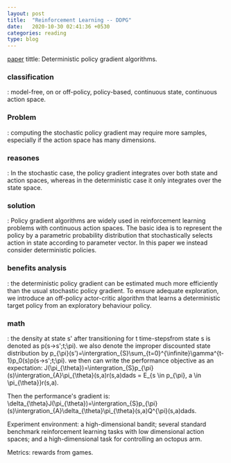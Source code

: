 ```yaml
---
layout: post
title:  "Reinforcement Learning -- DDPG"
date:   2020-10-30 02:41:36 +0530
categories: reading
type: blog
---
```

[paper][paper] tittle: Deterministic policy gradient algorithms.

<h3>classification</h3>: model-free, on or off-policy, policy-based, continuous state, continuous action space.

<h3>Problem</h3>: computing the stochastic policy gradient may require more samples, especially if the action space has many dimensions.

<h3>reasones</h3>: In the stochastic case, the policy gradient integrates over both state and action spaces, whereas in the deterministic case it only integrates over the state space.

<h3>solution</h3>: Policy gradient algorithms are widely used in reinforcement learning problems with continuous action spaces. The basic idea is to represent the policy by a parametric probability distribution that stochastically selects action in state according to parameter vector. In this paper we instead consider deterministic policies.

<h3>benefits analysis</h3>:  the deterministic policy gradient can be estimated much more efficiently than the usual stochastic policy gradient. To ensure adequate exploration, we introduce an off-policy actor-critic algorithm that learns a deterministic target policy from an exploratory behaviour policy.

<h3>math</h3>: the density at state s' after transitioning for t time-stepsfrom state s is denoted as p(s->s';t;\pi). we also denote the improper discounted state distribution by p_{\pi}(s')=\intergration_{S}\sum_{t=0}^{\infinite}\gamma^{t-1}p_0(s)p(s->s';t;\pi). we then can write the performance objective as an expectation: J(\pi_{\theta})=\intergration_{S}p_{\pi}(s)\intergration_{A}\pi_{\theta}(s,a)r(s,a)dads = E_{s \in p_{\pi}, a \in \pi_{\theta}}r(s,a).

Then the performance's gradient is: \delta_{\theta}J(\pi_{\theta})=\intergration_{S}p_{\pi}(s)\intergration_{A}\delta_{\theta}\pi_{\theta}(s,a)Q^{\pi}(s,a)dads.

Experiment environment:  a high-dimensional bandit; several standard benchmark reinforcement learning tasks with low dimensional action spaces; and a high-dimensional task for controlling an octopus arm.

Metrics: rewards from games.

[paper]:http://proceedings.mlr.press/v32/silver14.pdf